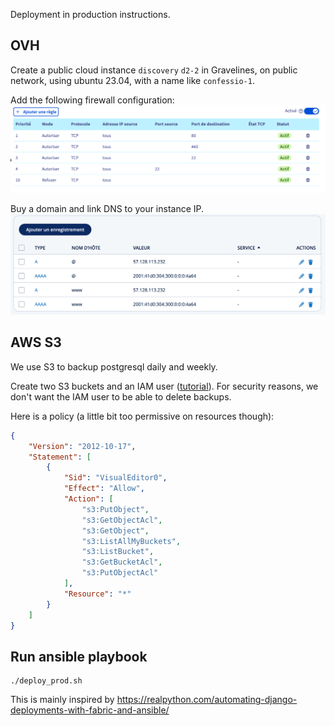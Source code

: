 Deployment in production instructions.

## OVH

Create a public cloud instance `discovery` `d2-2` in Gravelines, on public network, using ubuntu 23.04, with a name like `confessio-1`. 

Add the following firewall configuration:
![OVHcloud.png](./OVHcloud.png)

Buy a domain and link DNS to your instance IP.
![Domaines.png](./Domaines-SSL-IONOS.png)

## AWS S3

We use S3 to backup postgresql daily and weekly.

Create two S3 buckets and an IAM user ([tutorial](https://kinsta.com/knowledgebase/amazon-s3-backups/)).
For security reasons, we don't want the IAM user to be able to delete backups.

Here is a policy (a little bit too permissive on resources though):
```json
{
    "Version": "2012-10-17",
    "Statement": [
        {
            "Sid": "VisualEditor0",
            "Effect": "Allow",
            "Action": [
                "s3:PutObject",
                "s3:GetObjectAcl",
                "s3:GetObject",
                "s3:ListAllMyBuckets",
                "s3:ListBucket",
                "s3:GetBucketAcl",
                "s3:PutObjectAcl"
            ],
            "Resource": "*"
        }
    ]
}
```

## Run ansible playbook

```shell
./deploy_prod.sh
```
This is mainly inspired by https://realpython.com/automating-django-deployments-with-fabric-and-ansible/